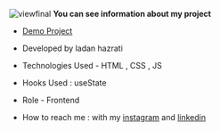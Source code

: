 
![viewfinal](https://github.com/ladan-hazrati-web/newyear-project/assets/119695832/5f12f165-155c-44d7-bc93-09b32249c6d7)
**You can see information about my project**

- [Demo Project](https://ladan-hazrati-web.github.io/newyear-project/)

- Developed by ladan hazrati

- Technologies Used - HTML , CSS , JS

- Hooks Used : useState 

- Role - Frontend

- How to reach me : with my [instagram](https://www.instagram.com/ladan_hazrati_web) and [linkedin](https://www.linkedin.com/in/ladan-hazrati-web)
